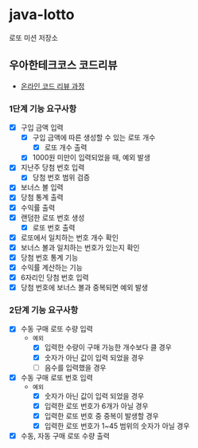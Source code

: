 # java-lotto

로또 미션 저장소

## 우아한테크코스 코드리뷰

- [온라인 코드 리뷰 과정](https://github.com/woowacourse/woowacourse-docs/blob/master/maincourse/README.md)

### 1단계 기능 요구사항
- [x] 구입 금액 입력
    - [x] 구입 금액에 따른 생성할 수 있는 로또 개수
        - [x] 로또 개수 출력
    - [x] 1000원 미만이 입력되었을 때, 예외 발생
- [x] 지난주 당첨 번호 입력
    - [x] 당첨 번호 범위 검증
- [x] 보너스 볼 입력
- [x] 당첨 통계 출력
- [x] 수익률 출력
- [x] 랜덤한 로또 번호 생성
    - [x] 로또 번호 출력
- [x] 로또에서 일치하는 번호 개수 확인
- [x] 보너스 볼과 일치하는 번호가 있는지 확인
- [x] 당첨 번호 통계 기능
- [x] 수익률 계산하는 기능
- [x] 6자리인 당첨 번호 입력
- [x] 당첨 번호에 보너스 볼과 중복되면 예외 발생

### 2단계 기능 요구사항
- [x] 수동 구매 로또 수량 입력
  - `예외`
    - [x] 입력한 수량이 구매 가능한 개수보다 클 경우
    - [x] 숫자가 아닌 값이 입력 되었을 경우
    - [ ] 음수를 입력했을 경우 
- [x] 수동 구매 로또 번호 입력 
  - `예외`
    - [x] 숫자가 아닌 값이 입력 되었을 경우
    - [x] 입력한 로또 번호가 6개가 아닐 경우
    - [x] 입력한 로또 번호 중 중복이 발생할 경우
    - [x] 입력한 로또 번호가 1~45 범위의 숫자가 아닐 경우
- [x] 수동, 자동 구매 로또 수량 출력 
